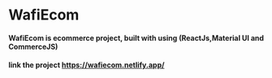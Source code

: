 # WafiEcom

#### WafiEcom is ecommerce project, built with using (ReactJs,Material UI and CommerceJS)
#### link the project https://wafiecom.netlify.app/
